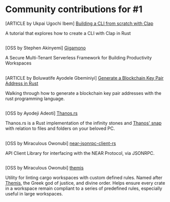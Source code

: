 # Community contributions for #1

[ARTICLE by Ukpai Ugochi Ibem] [Building a CLI from scratch with Clap](https://medium.com/@ukpaiugochi0/building-a-cli-from-scratch-with-clapv3-fb9dc5938c82)

A tutorial that explores how to create a CLI with Clap in Rust

##

[OSS by Stephen Akinyemi] [Gigamono](https://github.com/gigamono)

A Secure Multi-Tenant Serverless Framework for Building Productivity Workspaces

##

[ARTICLE by Boluwatife Ayodele Gbeminiyi] [Generate a Blockchain Key Pair Address in Rust](https://dev.to/yceethetechie/generate-a-blockchain-key-pair-address-in-rust-4871)

Walking through how to generate a blockchain key pair addresses with the rust programming language.

##

[OSS by Ayodeji Adeoti] [Thanos.rs](https://github.com/Lord-sarcastic/Thanos.rs)

Thanos.rs is a Rust implementation of the infinity stones and [Thanos' snap](https://marvelcinematicuniverse.fandom.com/wiki/Snap) with relation to files and folders on your beloved PC.

##

[OSS by Miraculous Owonubi] [near-jsonrpc-client-rs](https://github.com/miraclx/near-jsonrpc-client-rs)

API Client Library for interfacing with the NEAR Protocol, via JSONRPC.

##

[OSS by Miraculous Owonubi] [themis](https://github.com/near/nearcore/blob/960c4112111bc4a2f214af65c37bfa55a1552062/tools/themis/src/main.rs)

Utility for linting cargo workspaces with custom defined rules. Named after [Themis](https://en.wikipedia.org/wiki/Themis), the Greek god of justice, and divine order.
Helps ensure every crate in a workspace remain compliant to a series of predefined rules, especially useful in large workspaces.
